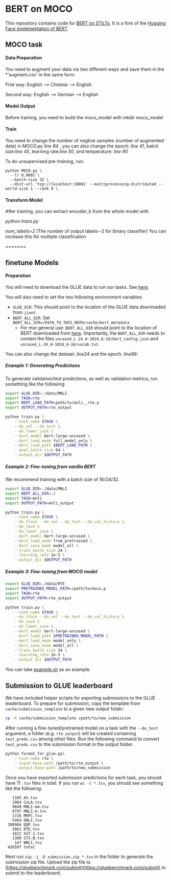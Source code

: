 # BERT on MOCO

This repository contains code for [BERT on STILTs](https://arxiv.org/abs/1811.01088v2). It is a fork of the [Hugging Face implementation of BERT](https://github.com/huggingface/pytorch-pretrained-BERT).


## MOCO task

#### Data Preparation

You need to augment your data via two different ways and save them in the *'augment.csv' in the same form.

Frist way: English --> Chinese --> English

Second way: English --> German --> English

#### Model Output

Before training, you need to build the moco_model with *mkdir moco_model*

#### Train
You need to change the number of negtive samples (number of augmented data) in MOCO.py *line 84* , you can also change the epoch: *line 41*, batch size:*line 45*, learning rate:*line 50*, and temperature: *line 90*

To do unsupervised pre-training, run:
```
python MOCO.py \
  --lr 0.0001 \
  --batch-size 32 \
  --dist-url 'tcp://localhost:10001' --multiprocessing-distributed --world-size 1 --rank 0 \
```

#### Transform Model

After training, you can extract encoder_k from the whole model with

*python trans.py*

*num_labels=2* (The number of output labels--2 for binary classifier) You can increase this for multiple classification 

=======

## finetune Models

#### Preparation

You will need to download the GLUE data to run our tasks. See [here](https://gluebenchmark.com/tasks).

You will also need to set the two following environment variables:

* `GLUE_DIR`: This should point to the location of the GLUE data downloaded from `jiant`.
* `BERT_ALL_DIR`: Set `BERT_ALL_DIR=/PATH_TO_THIS_REPO/cache/bert_metadata` 
    * For mor general use: `BERT_ALL_DIR` should point to the location of BERT downloaded from [here](https://storage.googleapis.com/bert_models/2018_10_18/uncased_L-24_H-1024_A-16.zip). Importantly, the `BERT_ALL_DIR` needs to contain the files `uncased_L-24_H-1024_A-16/bert_config.json` and `uncased_L-24_H-1024_A-16/vocab.txt`.
  
 You can also change the dataset: *line24* and the epoch: *line89*:

##### Example 1: Generating Predictions

To generate validation/test predictions, as well as validation metrics, run something like the following:

```bash
export GLUE_DIR=./data/MNLI 
export TASK=rte
export BERT_LOAD_PATH=path/to/mnli__rte.p
export OUTPUT_PATH=rte_output

python train.py \
    --task_name $TASK \
    --do_val --do_test \
    --do_lower_case \
    --bert_model bert-large-uncased \
    --bert_load_mode full_model_only \
    --bert_load_path $BERT_LOAD_PATH \
    --eval_batch_size 64 \
    --output_dir $OUTPUT_PATH
``` 

##### Example 2: Fine-tuning from vanilla BERT

We recommend training with a batch size of 16/24/32.

```bash
export GLUE_DIR=./data/MNLI                                                                                              
export BERT_ALL_DIR=./   
export TASK=mnli
export OUTPUT_PATH=mnli_output

python train.py \
    --task_name $TASK \
    --do_train --do_val --do_test --do_val_history \
    --do_save \
    --do_lower_case \
    --bert_model bert-large-uncased \
    --bert_load_mode from_pretrained \
    --bert_save_mode model_all \
    --train_batch_size 24 \
    --learning_rate 2e-5 \
    --output_dir $OUTPUT_PATH
``` 


##### Example 3: Fine-tuning from MOCO model

```bash
export GLUE_DIR=./data/RTE
export PRETRAINED_MODEL_PATH=/path/to/moco.p
export TASK=rte
export OUTPUT_PATH=rte_output

python train.py \
    --task_name $TASK \
    --do_train --do_val --do_test --do_val_history \
    --do_save \
    --do_lower_case \
    --bert_model bert-large-uncased \
    --bert_load_path $PRETRAINED_MODEL_PATH \
    --bert_load_mode model_only \
    --bert_save_mode model_all \
    --train_batch_size 24 \
    --learning_rate 2e-5 \
    --output_dir $OUTPUT_PATH
``` 
You can take [example.sh](https://github.com/ColeFang/CERT/blob/master/example.sh) as an example.

## Submission to GLUE leaderboard

We have included helper scripts for exporting submissions to the GLUE leaderboard. To prepare for submission, copy the template from `cache/submission_template` to a given new output folder:

```bash
cp -R cache/submission_template /path/to/new_submission
```

After running a fine-tuned/pretrained model on a task with the `--do_test` argument, a folder (e.g. `rte_output`) will be created containing `test_preds.csv` among other files. Run the following command to convert `test_preds.csv` to the submission format in the output folder.

```bash
python format_for_glue.py\
    --task-name rte \
    --input-base-path /path/to/rte_output \
    --output-base-path /path/to/new_submission
```

Once you have exported submission predictions for each task, you should have 11 `.tsv` files in total. If you run `wc -l *.tsv`, you should see something like the following:

```
   1105 AX.tsv
   1064 CoLA.tsv
   9848 MNLI-mm.tsv
   9797 MNLI-m.tsv
   1726 MRPC.tsv
   5464 QNLI.tsv
 390966 QQP.tsv
   3001 RTE.tsv
   1822 SST-2.tsv
   1380 STS-B.tsv
    147 WNLI.tsv
 426597 total 
```

Next run `zip -j -D submission.zip *.tsv` in the folder to generate the submission zip file. Upload the zip file to [https://gluebenchmark.com/submit](https://gluebenchmark.com/submit) to submit to the leaderboard.


